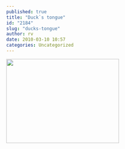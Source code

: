 ```yaml
---
published: true
title: "Duck`s tongue"
id: "2184"
slug: "ducks-tongue"
author: rv
date: 2010-03-10 10:57
categories: Uncategorized
---
```

<a href="https://s3.amazonaws.com/cfwblog/uploads/2010/03/ts2b0507.jpg"><img src="https://s3.amazonaws.com/cfwblog/uploads/2010/03/ts2b0507.jpg?w=300" alt="" title="ts2b0507" width="300" height="225" class="alignnone size-medium wp-image-2185" /></a>